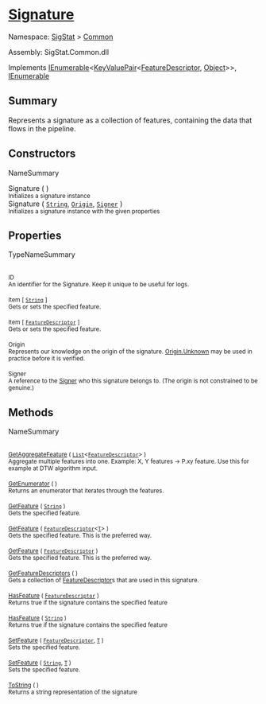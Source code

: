 # [Signature](./Signature.md)

Namespace: [SigStat]() > [Common](./README.md)

Assembly: SigStat.Common.dll

Implements [IEnumerable](https://docs.microsoft.com/en-us/dotnet/api/System.Collections.Generic.IEnumerable-1)\<[KeyValuePair](https://docs.microsoft.com/en-us/dotnet/api/System.Collections.Generic.KeyValuePair-2)\<[FeatureDescriptor](./FeatureDescriptor.md), [Object](https://docs.microsoft.com/en-us/dotnet/api/System.Object)>>, [IEnumerable](https://docs.microsoft.com/en-us/dotnet/api/System.Collections.IEnumerable)

## Summary
Represents a signature as a collection of features, containing the data that flows in the pipeline.

## Constructors

NameSummary

Signature (  )<br><sub>Initializes a signature instance</sub><br>
Signature ( [`String`](https://docs.microsoft.com/en-us/dotnet/api/System.String), [`Origin`](./Origin.md), [`Signer`](./Signer.md) )<br><sub>Initializes a signature instance with the given properties</sub><br>


## Properties

TypeNameSummary

<br><sub>ID</sub><br><sub>An identifier for the Signature. Keep it unique to be useful for logs.</sub><br>
<br><sub>Item [ [`String`](https://docs.microsoft.com/en-us/dotnet/api/System.String) ]</sub><br><sub>Gets or sets the specified feature.</sub><br>
<br><sub>Item [ [`FeatureDescriptor`](./FeatureDescriptor.md) ]</sub><br><sub>Gets or sets the specified feature.</sub><br>
<br><sub>Origin</sub><br><sub>Represents our knowledge on the origin of the signature. [Origin.Unknown](https://github.com/hargitomi97/sigstat/blob/master/docs/md/SigStat/Common/Origin.md) may be used in practice before it is verified.</sub><br>
<br><sub>Signer</sub><br><sub>A reference to the [Signer](https://github.com/hargitomi97/sigstat/blob/master/docs/md/SigStat/Common/Signer.md) who this signature belongs to. (The origin is not constrained to be genuine.)</sub><br>


## Methods

NameSummary

<br><sub>[GetAggregateFeature](./Methods/Signature-100663442.md) ( [`List`](https://docs.microsoft.com/en-us/dotnet/api/System.Collections.Generic.List-1)\<[`FeatureDescriptor`](./FeatureDescriptor.md)> )</sub><br><sub>Aggregate multiple features into one. Example: X, Y features -&gt; P.xy feature.  Use this for example at DTW algorithm input.</sub><br>
<br><sub>[GetEnumerator](./Methods/Signature-100663446.md) (  )</sub><br><sub>Returns an enumerator that iterates through the features.</sub><br>
<br><sub>[GetFeature](./Methods/Signature-100663436.md) ( [`String`](https://docs.microsoft.com/en-us/dotnet/api/System.String) )</sub><br><sub>Gets the specified feature.</sub><br>
<br><sub>[GetFeature](./Methods/Signature-100663437.md) ( [`FeatureDescriptor`](./FeatureDescriptor-1.md)\<[`T`](./Signature.md)> )</sub><br><sub>Gets the specified feature. This is the preferred way.</sub><br>
<br><sub>[GetFeature](./Methods/Signature-100663438.md) ( [`FeatureDescriptor`](./FeatureDescriptor.md) )</sub><br><sub>Gets the specified feature. This is the preferred way.</sub><br>
<br><sub>[GetFeatureDescriptors](./Methods/Signature-100663439.md) (  )</sub><br><sub>Gets a collection of [FeatureDescriptor](https://github.com/hargitomi97/sigstat/blob/master/docs/md/SigStat/Common/FeatureDescriptor.md)s that are used in this signature.</sub><br>
<br><sub>[HasFeature](./Methods/Signature-100663443.md) ( [`FeatureDescriptor`](./FeatureDescriptor.md) )</sub><br><sub>Returns true if the signature contains the specified feature</sub><br>
<br><sub>[HasFeature](./Methods/Signature-100663444.md) ( [`String`](https://docs.microsoft.com/en-us/dotnet/api/System.String) )</sub><br><sub>Returns true if the signature contains the specified feature</sub><br>
<br><sub>[SetFeature](./Methods/Signature-100663440.md) ( [`FeatureDescriptor`](./FeatureDescriptor.md), [`T`](./Signature.md) )</sub><br><sub>Sets the specified feature.</sub><br>
<br><sub>[SetFeature](./Methods/Signature-100663441.md) ( [`String`](https://docs.microsoft.com/en-us/dotnet/api/System.String), [`T`](./Signature.md) )</sub><br><sub>Sets the specified feature.</sub><br>
<br><sub>[ToString](./Methods/Signature-100663445.md) (  )</sub><br><sub>Returns a string representation of the signature</sub><br>


